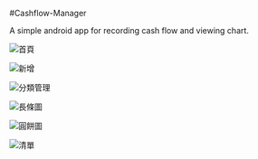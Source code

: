 #Cashflow-Manager

A simple android app for recording cash flow and viewing chart.

![首頁](https://raw2.github.com/btsken/Cashflow-Manager/master/doc/img/_0009_%E5%9C%96%E5%B1%A4%2012.jpg) 

![新增](https://raw2.github.com/btsken/Cashflow-Manager/master/doc/img/_0007_%E5%9C%96%E5%B1%A4%204.jpg) 

![分類管理](https://raw2.github.com/btsken/Cashflow-Manager/master/doc/img/_0000_圖層%2011.jpg) 

![長條圖](https://raw2.github.com/btsken/Cashflow-Manager/master/doc/img/_0004_%E5%9C%96%E5%B1%A4%207.jpg) 

![圓餅圖](https://raw2.github.com/btsken/Cashflow-Manager/master/doc/img/_0005_%E5%9C%96%E5%B1%A4%206.jpg) 

![清單](https://raw2.github.com/btsken/Cashflow-Manager/master/doc/img/_0003_%E5%9C%96%E5%B1%A4%208.jpg) 
